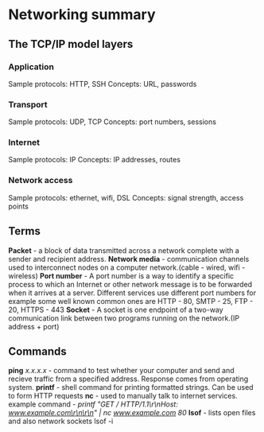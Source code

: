 # Networking summary

## The TCP/IP model layers

### Application
  Sample protocols: HTTP, SSH
  Concepts: URL, passwords
### Transport
  Sample protocols: UDP, TCP
  Concepts: port numbers, sessions
### Internet
  Sample protocols: IP
  Concepts: IP addresses, routes
### Network access
  Sample protocols: ethernet, wifi, DSL
  Concepts: signal strength, access points



## Terms
**Packet** - a block of data transmitted across a network complete with a sender and recipient address.
**Network media** -  communication channels used to interconnect nodes on a computer network.(cable - wired, wifi - wireless)
**Port number** - A port number is a way to identify a specific process to which an Internet or other network message is to be forwarded when it arrives at a server. Different services use different port numbers for example some well known common ones are HTTP - 80, SMTP - 25, FTP - 20, HTTPS - 443
**Socket** - A socket is one endpoint of a two-way communication link between two programs running on the network.(IP address + port)


## Commands
**ping** *x.x.x.x* - command to test whether your computer and send and recieve traffic from a specified address. Response comes from operating system.
**printf** - shell command for printing formatted strings. Can be used to form HTTP requests
**nc** - used to manually talk to internet services. example command - *printf "GET / HTTP/1.1\r\nHost: www.example.com\r\n\r\n" | nc www.example.com 80*
**lsof** - lists open files and also network sockets lsof -i
